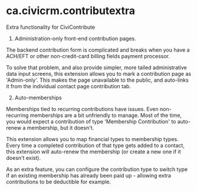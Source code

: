 # ca.civicrm.contributextra
Extra functionality for CiviContribute

1. Administration-only front-end contribution pages.
 
The backend contribution form is complicated and breaks when you have a ACH/EFT or other non-credit-card billing fields payment processor.

To solve that problem, and also provide simpler, more tailed administrative data input screens, this extension allows you to mark a contribution page as 'Admin-only'. This makes the page unavailable to the public, and auto-links it from the individual contact page contribution tab.

2. Auto-memberships
 
Memberships tied to recurring contributions have issues. Even non-recurring memberships are a bit unfriendly to manage. Most of the time, you would expect a contribution of type 'Membership Contribution' to auto-renew a membership, but it doesn't.

This extension allows you to map financial types to membership types. Every time a completed contribution of that type gets added to a contact, this extension will auto-renew the membership (or create a new one if it doesn't exist).

As an extra feature, you can configure the contribution type to switch type if an existing membership has already been paid up - allowing extra contributions to be deductible for example.
